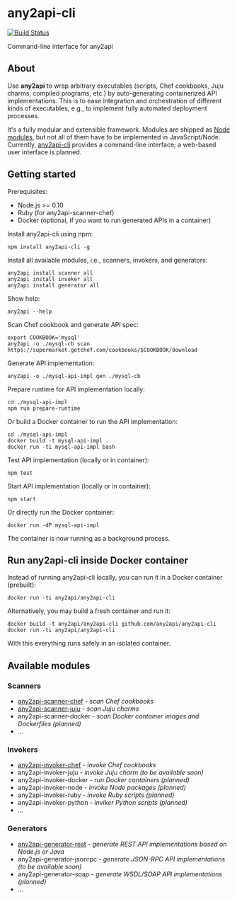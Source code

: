 # any2api-cli

[![Build Status](https://travis-ci.org/any2api/any2api-cli.svg?branch=master)](https://travis-ci.org/any2api/any2api-cli)

Command-line interface for any2api



## About

Use **any2api** to wrap arbitrary executables (scripts, Chef cookbooks, Juju charms, compiled programs, etc.) by auto-generating containerized API implementations. This is to ease integration and orchestration of different kinds of executables, e.g., to implement fully automated deployment processes.

It's a fully modular and extensible framework. Modules are shipped as [Node modules](https://www.npmjs.org/browse/keyword/any2api), but not all of them have to be implemented in JavaScript/Node. Currently, [any2api-cli](https://github.com/any2api/any2api-cli) provides a command-line interface; a web-based user interface is planned.



## Getting started

Prerequisites:

* Node.js >= 0.10
* Ruby (for any2api-scanner-chef)
* Docker (optional, if you want to run generated APIs in a container)

Install any2api-cli using npm:

    npm install any2api-cli -g

Install all available modules, i.e., scanners, invokers, and generators:

    any2api install scanner all
    any2api install invoker all
    any2api install generator all

Show help:

    any2api --help

Scan Chef cookbook and generate API spec:

    export COOKBOOK='mysql'
    any2api -o ./mysql-cb scan https://supermarket.getchef.com/cookbooks/$COOKBOOK/download

Generate API implementation:

    any2api -o ./mysql-api-impl gen ./mysql-cb

Prepare runtime for API implementation locally:

    cd ./mysql-api-impl
    npm run prepare-runtime
    
Or build a Docker container to run the API implementation:

    cd ./mysql-api-impl
    docker build -t mysql-api-impl .
    docker run -ti mysql-api-impl bash

Test API implementation (locally or in container):

    npm test

Start API implementation (locally or in container):

    npm start

Or directly run the Docker container:

    docker run -dP mysql-api-impl

The container is now running as a background process.



## Run any2api-cli inside Docker container

Instead of running any2api-cli locally, you can run it in a Docker container (prebuilt):

    docker run -ti any2api/any2api-cli

Alternatively, you may build a fresh container and run it:

    docker build -t any2api/any2api-cli github.com/any2api/any2api-cli
    docker run -ti any2api/any2api-cli

With this everything runs safely in an isolated container.



## Available modules

### Scanners

* [any2api-scanner-chef](https://github.com/any2api/any2api-scanner-chef) - *scan Chef cookbooks*
* [any2api-scanner-juju](https://github.com/any2api/any2api-scanner-juju) - *scan Juju charms*
* any2api-scanner-docker - *scan Docker container images and Dockerfiles (planned)*
* ...

### Invokers

* [any2api-invoker-chef](https://github.com/any2api/any2api-invoker-chef) - *invoke Chef cookbooks*
* any2api-invoker-juju - *invoke Juju charm (to be available soon)*
* any2api-invoker-docker - *run Docker containers (planned)*
* any2api-invoker-node - *invoke Node packages (planned)*
* any2api-invoker-ruby - *invoke Ruby scripts (planned)*
* any2api-invoker-python - *inviker Python scripts (planned)*
* ...

### Generators

* [any2api-generator-rest](https://github.com/any2api/any2api-generator-rest) - *generate REST API implementations based on Node.js or Java*
* any2api-generator-jsonrpc - *generate JSON-RPC API implementations (to be available soon)*
* any2api-generator-soap - *generate WSDL/SOAP API implementations (planned)*
* ...
